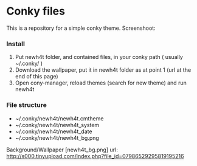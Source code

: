 # Conky files
This is a repository for a simple conky theme.
Screenshoot: 

### Install
1. Put newh4t folder, and contained files, in your conky path ( usually ~/.conky/ )
2. Download the wallpaper, put it in newh4t folder as at point 1 (url at the end of this page) 
2. Open cony-manager, reload themes (search for new theme) and run newh4t

### File structure
*  ~/.conky/newh4t/newh4t.cmtheme 
*  ~/.conky/newh4t/newh4t_system 
*  ~/.conky/newh4t/newh4t_date
*  ~/.conky/newh4t/newh4t_bg.png

Background/Wallpaper [newh4t_bg.png] url: http://s000.tinyupload.com/index.php?file_id=07986529295819195216
